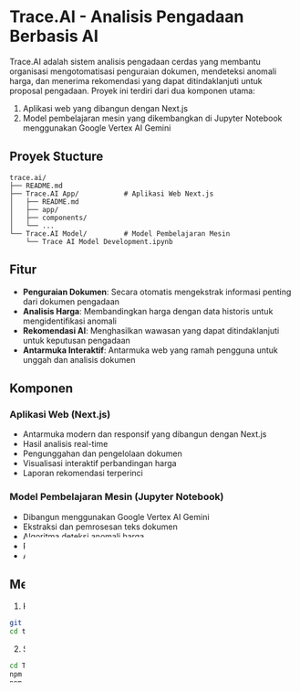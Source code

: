 # Trace.AI - Analisis Pengadaan Berbasis AI

Trace.AI adalah sistem analisis pengadaan cerdas yang membantu organisasi mengotomatisasi penguraian dokumen, mendeteksi anomali harga, dan menerima rekomendasi yang dapat ditindaklanjuti untuk proposal pengadaan. Proyek ini terdiri dari dua komponen utama:

1. Aplikasi web yang dibangun dengan Next.js
2. Model pembelajaran mesin yang dikembangkan di Jupyter Notebook menggunakan Google Vertex AI Gemini

## Proyek Stucture

```
trace.ai/
├── README.md
├── Trace.AI App/           # Aplikasi Web Next.js
│   ├── README.md
│   ├── app/
│   ├── components/
│   └── ...
└── Trace.AI Model/         # Model Pembelajaran Mesin
    └── Trace AI Model Development.ipynb
```

## Fitur

- **Penguraian Dokumen**: Secara otomatis mengekstrak informasi penting dari dokumen pengadaan
- **Analisis Harga**: Membandingkan harga dengan data historis untuk mengidentifikasi anomali
- **Rekomendasi AI**: Menghasilkan wawasan yang dapat ditindaklanjuti untuk keputusan pengadaan
- **Antarmuka Interaktif**: Antarmuka web yang ramah pengguna untuk unggah dan analisis dokumen

## Komponen

### Aplikasi Web (Next.js)
- Antarmuka modern dan responsif yang dibangun dengan Next.js
- Hasil analisis real-time
- Pengunggahan dan pengelolaan dokumen
- Visualisasi interaktif perbandingan harga
- Laporan rekomendasi terperinci

### Model Pembelajaran Mesin (Jupyter Notebook)
- Dibangun menggunakan Google Vertex AI Gemini
- Ekstraksi dan pemrosesan teks dokumen
- Algoritma deteksi anomali harga
- Pemrosesan bahasa alami untuk generasi rekomendasi
- Analisis dan perbandingan data historis

## Memulai

1. Klon repositori
```bash
git clone https://github.com/yourusername/trace.ai.git
cd trace.ai
```

2. Siapkan aplikasi web
```bash
cd Trace.AI\ App
npm install
npm run dev
```

3. Siapkan lingkungan Jupyter
- Instal paket Python yang diperlukan
- Konfigurasi kredensial Google Cloud
- Buka dan jalankan notebook Jupyter

## Persyaratan

- Node.js 16+
- Python 3.9+
- Akun Google Cloud dengan akses Vertex AI
- Paket Python yang diperlukan:
  - google-cloud-aiplatform
  - PyPDF2
  - pandas
  - numpy
  - vertexai

## Penggunaan

### Aplikasi Web
1. Buka aplikasi di `http://localhost:3000`
2. Unggah dokumen pengadaan yang ingin dianalisis
3. Sistem akan secara otomatis mengekstrak informasi penting
4. Lihat hasil analisis dan rekomendasi dalam dashboard

### Model AI
1. Buka Jupyter Notebook di `Trace.AI Model/Trace AI Model.ipynb`
2. Ikuti langkah-langkah dalam notebook untuk:
   - Membaca dan mengekstrak teks dari dokumen
   - Menghasilkan ringkasan dokumen
   - Menghasilkan daftar item
   - Membandingkan harga dengan data historis
   - Menghasilkan rekomendasi


Proyek ini dikembangkan untuk kebutuhan Gov AI Hackathon Kemenkeu 2024 
